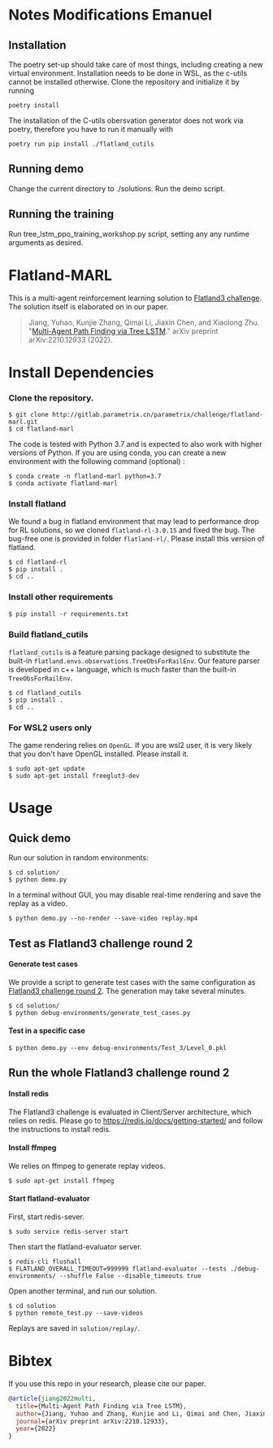 # Notes Modifications Emanuel

## Installation

The poetry set-up should take care of most things, including creating a new virtual environment. Installation needs to be done in WSL, as the c-utils cannot be installed otherwise. Clone the repository and initialize it by running

```shell
poetry install
```

The installation of the C-utils obersvation generator does not work via poetry, therefore you have to run it manually with

```shell
poetry run pip install ./flatland_cutils
```

## Running demo

Change the current directory to ./solutions.
Run the demo script. 

## Running the training

Run tree_lstm_ppo_training_workshop.py script, setting any any runtime arguments as desired.

# Flatland-MARL
This is a multi-agent reinforcement learning solution to [Flatland3 challenge](https://www.aicrowd.com/challenges/flatland-3). The solution itself is elaborated on in our paper. 

> Jiang, Yuhao, Kunjie Zhang, Qimai Li, Jiaxin Chen, and Xiaolong Zhu. "[Multi-Agent Path Finding via Tree LSTM](https://arxiv.org/abs/2210.12933)." arXiv preprint arXiv:2210.12933 (2022).

# Install Dependencies

### Clone the repository.
```shell
$ git clone http://gitlab.parametrix.cn/parametrix/challenge/flatland-marl.git
$ cd flatland-marl
```

The code is tested with Python 3.7 and is expected to also work with higher versions of Python. If you are using conda, you can create a new environment with the following command (optional) :
```shell
$ conda create -n flatland-marl python=3.7
$ conda activate flatland-marl 
```

### Install flatland
We found a bug in flatland environment that may lead to performance drop for RL solutions, so we cloned `flatland-rl-3.0.15` and fixed the bug. The bug-free one is provided in folder `flatland-rl/`. Please install this version of flatland.
```shell
$ cd flatland-rl
$ pip install .
$ cd ..
```

### Install other requirements
```shell
$ pip install -r requirements.txt
```

### Build flatland_cutils
`flatland_cutils` is a feature parsing package designed to substitute the built-in `flatland.envs.observations.TreeObsForRailEnv`. Our feature parser is developed in c++ language, which is much faster than the built-in `TreeObsForRailEnv`.
```shell
$ cd flatland_cutils
$ pip install .
$ cd ..
```

### For WSL2 users only
The game rendering relies on `OpenGL`. If you are wsl2 user, it is very likely that you don't have OpenGL installed. Please install it.
```shell
$ sudo apt-get update
$ sudo apt-get install freeglut3-dev
```



# Usage

## Quick demo
Run our solution in random environments:
```shell
$ cd solution/
$ python demo.py
```

In a terminal without GUI, you may disable real-time rendering and save the replay as a video.
```shell
$ python demo.py --no-render --save-video replay.mp4
```

## Test as Flatland3 challenge round 2

#### Generate test cases
We provide a script to generate test cases with the same configuration as [Flatland3 challenge round 2](https://flatland.aicrowd.com/challenges/flatland3/envconfig.html). The generation may take several minutes.
```shell
$ cd solution/
$ python debug-environments/generate_test_cases.py
```

#### Test in a specific case
```shell
$ python demo.py --env debug-environments/Test_3/Level_0.pkl
```

## Run the whole Flatland3 challenge round 2

#### Install redis
The Flatland3 challenge is evaluated in Client/Server architecture, which relies on redis. Please go to https://redis.io/docs/getting-started/ and follow the instructions to install redis.

#### Install ffmpeg
We relies on ffmpeg to generate replay videos.
```shell
$ sudo apt-get install ffmpeg
```

#### Start flatland-evaluator
First, start redis-sever.
```shell
$ sudo service redis-server start
```

Then start the flatland-evaluator server.
```shell
$ redis-cli flushall
$ FLATLAND_OVERALL_TIMEOUT=999999 flatland-evaluator --tests ./debug-environments/ --shuffle False --disable_timeouts true
```

Open another terminal, and run our solution.
```shell
$ cd solution
$ python remote_test.py --save-videos
```
Replays are saved in `solution/replay/`.


<!-- 
## Our results

| Test Stage |     Model     | #agents | Map Size  | #cities| Arrival%| Normalized<br>Reward|
|:----------:|:------------- | -------:|:---------:| ------:| -------:| -------------------:|
|  Test_00   | Phase-III-50  |       7 |  30 x 30  |      2 |    94.3 |                .957 |
|  Test_01   | Phase-III-50  |      10 |  30 x 30  |      2 |    92.0 |                .947 |
|  Test_02   | Phase-III-50  |      20 |  30 x 30  |      3 |    87.0 |                .934 |
|  Test_03   | Phase-III-50  |      50 |  30 x 35  |      3 |    86.2 |                .922 |
|  Test_04   | Phase-III-80  |      80 |  35 x 30  |      5 |    62.6 |                .812 |
|  Test_05   | Phase-III-80  |      80 |  45 x 35  |      7 |    62.9 |                .824 |
|  Test_06   | Phase-III-80  |      80 |  40 x 60  |      9 |    70.6 |                .859 |
|  Test_07   | Phase-III-80  |      80 |  60 x 40  |     13 |    65.4 |                .833 |
|  Test_08   | Phase-III-80  |      80 |  60 x 60  |     17 |    74.3 |                .877 |
|  Test_09   | Phase-III-100 |     100 |  80 x 120 |     21 |    59.7 |                .795 |
|  Test_10   | Phase-III-100 |     100 | 100 x 80  |     25 |    57.6 |                .779 |
|  Test_11   | Phase-III-200 |     200 | 100 x 100 |     29 |    52.8 |                .790 |
|  Test_12   | Phase-III-200 |     200 | 150 x 150 |     33 |    57.3 |                .777 |
|  Test_13   | Phase-III-200 |     400 | 150 x 150 |     37 |    34.9 |                .704 |
|  Test_14   | Phase-III-200 |     425 | 158 x 158 |     41 |    39.3 |                .721 |
 -->

# Bibtex
If you use this repo in your research, please cite our paper.
```bib
@article{jiang2022multi,
  title={Multi-Agent Path Finding via Tree LSTM},
  author={Jiang, Yuhao and Zhang, Kunjie and Li, Qimai and Chen, Jiaxin and Zhu, Xiaolong},
  journal={arXiv preprint arXiv:2210.12933},
  year={2022}
}
```